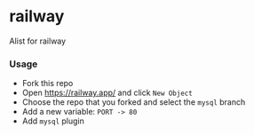 # railway
Alist for railway

### Usage
- Fork this repo
- Open https://railway.app/ and click `New Object`
- Choose the repo that you forked and select the `mysql` branch
- Add a new variable: `PORT -> 80`
- Add `mysql` plugin
